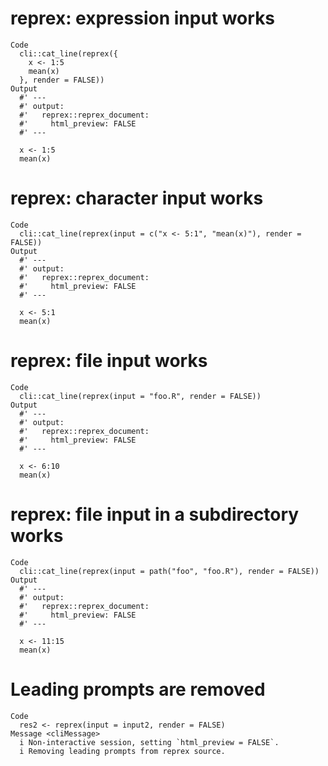 # reprex: expression input works

    Code
      cli::cat_line(reprex({
        x <- 1:5
        mean(x)
      }, render = FALSE))
    Output
      #' ---
      #' output:
      #'   reprex::reprex_document:
      #'     html_preview: FALSE
      #' ---
      
      x <- 1:5
      mean(x)

# reprex: character input works

    Code
      cli::cat_line(reprex(input = c("x <- 5:1", "mean(x)"), render = FALSE))
    Output
      #' ---
      #' output:
      #'   reprex::reprex_document:
      #'     html_preview: FALSE
      #' ---
      
      x <- 5:1
      mean(x)

# reprex: file input works

    Code
      cli::cat_line(reprex(input = "foo.R", render = FALSE))
    Output
      #' ---
      #' output:
      #'   reprex::reprex_document:
      #'     html_preview: FALSE
      #' ---
      
      x <- 6:10
      mean(x)

# reprex: file input in a subdirectory works

    Code
      cli::cat_line(reprex(input = path("foo", "foo.R"), render = FALSE))
    Output
      #' ---
      #' output:
      #'   reprex::reprex_document:
      #'     html_preview: FALSE
      #' ---
      
      x <- 11:15
      mean(x)

# Leading prompts are removed

    Code
      res2 <- reprex(input = input2, render = FALSE)
    Message <cliMessage>
      i Non-interactive session, setting `html_preview = FALSE`.
      i Removing leading prompts from reprex source.

